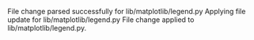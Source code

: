 File change parsed successfully for lib/matplotlib/legend.py
Applying file update for lib/matplotlib/legend.py
File change applied to lib/matplotlib/legend.py.
